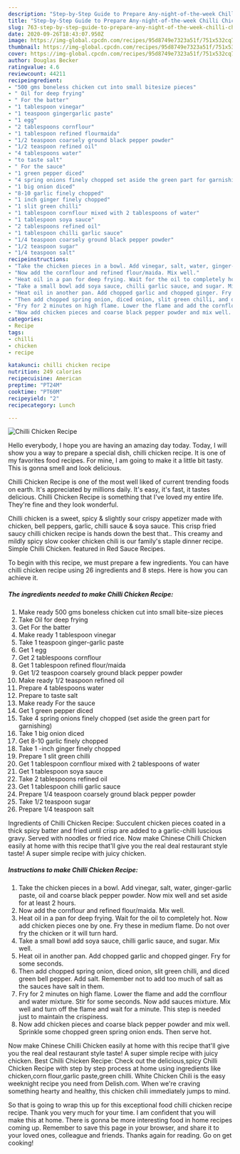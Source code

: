 ```yaml
---
description: "Step-by-Step Guide to Prepare Any-night-of-the-week Chilli Chicken Recipe"
title: "Step-by-Step Guide to Prepare Any-night-of-the-week Chilli Chicken Recipe"
slug: 763-step-by-step-guide-to-prepare-any-night-of-the-week-chilli-chicken-recipe
date: 2020-09-26T18:43:07.950Z
image: https://img-global.cpcdn.com/recipes/95d8749e7323a51f/751x532cq70/chilli-chicken-recipe-recipe-main-photo.jpg
thumbnail: https://img-global.cpcdn.com/recipes/95d8749e7323a51f/751x532cq70/chilli-chicken-recipe-recipe-main-photo.jpg
cover: https://img-global.cpcdn.com/recipes/95d8749e7323a51f/751x532cq70/chilli-chicken-recipe-recipe-main-photo.jpg
author: Douglas Becker
ratingvalue: 4.6
reviewcount: 44211
recipeingredient:
- "500 gms boneless chicken cut into small bitesize pieces"
- " Oil for deep frying"
- " For the batter"
- "1 tablespoon vinegar"
- "1 teaspoon gingergarlic paste"
- "1 egg"
- "2 tablespoons cornflour"
- "1 tablespoon refined flourmaida"
- "1/2 teaspoon coarsely ground black pepper powder"
- "1/2 teaspoon refined oil"
- "4 tablespoons water"
- "to taste salt"
- " For the sauce"
- "1 green pepper diced"
- "4 spring onions finely chopped set aside the green part for garnishing"
- "1 big onion diced"
- "8-10 garlic finely chopped"
- "1 inch ginger finely chopped"
- "1 slit green chilli"
- "1 tablespoon cornflour mixed with 2 tablespoons of water"
- "1 tablespoon soya sauce"
- "2 tablespoons refined oil"
- "1 tablespoon chilli garlic sauce"
- "1/4 teaspoon coarsely ground black pepper powder"
- "1/2 teaspoon sugar"
- "1/4 teaspoon salt"
recipeinstructions:
- "Take the chicken pieces in a bowl. Add vinegar, salt, water, ginger-garlic paste, oil and coarse black pepper powder. Now mix well and set aside for at least 2 hours."
- "Now add the cornflour and refined flour/maida. Mix well."
- "Heat oil in a pan for deep frying. Wait for the oil to completely hot. Now add chicken pieces one by one. Fry these in medium flame. Do not over fry the chicken or it will turn hard."
- "Take a small bowl add soya sauce, chilli garlic sauce, and sugar. Mix well."
- "Heat oil in another pan. Add chopped garlic and chopped ginger. Fry for some seconds."
- "Then add chopped spring onion, diced onion, slit green chilli, and diced green bell pepper. Add salt. Remember not to add too much of salt as the sauces have salt in them."
- "Fry for 2 minutes on high flame. Lower the flame and add the cornflour and water mixture. Stir for some seconds. Now add sauces mixture. Mix well and turn off the flame and wait for a minute. This step is needed just to maintain the crispiness."
- "Now add chicken pieces and coarse black pepper powder and mix well. Sprinkle some chopped green spring onion ends. Then serve hot."
categories:
- Recipe
tags:
- chilli
- chicken
- recipe

katakunci: chilli chicken recipe 
nutrition: 249 calories
recipecuisine: American
preptime: "PT24M"
cooktime: "PT60M"
recipeyield: "2"
recipecategory: Lunch

---
```



![Chilli Chicken Recipe](https://img-global.cpcdn.com/recipes/95d8749e7323a51f/751x532cq70/chilli-chicken-recipe-recipe-main-photo.jpg)

Hello everybody, I hope you are having an amazing day today. Today, I will show you a way to prepare a special dish, chilli chicken recipe. It is one of my favorites food recipes. For mine, I am going to make it a little bit tasty. This is gonna smell and look delicious.

Chilli Chicken Recipe is one of the most well liked of current trending foods on earth. It's appreciated by millions daily. It's easy, it's fast, it tastes delicious. Chilli Chicken Recipe is something that I've loved my entire life. They're fine and they look wonderful.

Chilli chicken is a sweet, spicy &amp; slightly sour crispy appetizer made with chicken, bell peppers, garlic, chilli sauce &amp; soya sauce. This crisp fried saucy chilli chicken recipe is hands down the best that.. This creamy and mildly spicy slow cooker chicken chili is our family&#39;s staple dinner recipe. Simple Chilli Chicken. featured in Red Sauce Recipes.


To begin with this recipe, we must prepare a few ingredients. You can have chilli chicken recipe using 26 ingredients and 8 steps. Here is how you can achieve it.

<!--inarticleads1-->

##### The ingredients needed to make Chilli Chicken Recipe:

1. Make ready 500 gms boneless chicken cut into small bite-size pieces
1. Take  Oil for deep frying
1. Get  For the batter
1. Make ready 1 tablespoon vinegar
1. Take 1 teaspoon ginger-garlic paste
1. Get 1 egg
1. Get 2 tablespoons cornflour
1. Get 1 tablespoon refined flour/maida
1. Get 1/2 teaspoon coarsely ground black pepper powder
1. Make ready 1/2 teaspoon refined oil
1. Prepare 4 tablespoons water
1. Prepare to taste salt
1. Make ready  For the sauce
1. Get 1 green pepper diced
1. Take 4 spring onions finely chopped (set aside the green part for garnishing)
1. Take 1 big onion diced
1. Get 8-10 garlic finely chopped
1. Take 1 -inch ginger finely chopped
1. Prepare 1 slit green chilli
1. Get 1 tablespoon cornflour mixed with 2 tablespoons of water
1. Get 1 tablespoon soya sauce
1. Take 2 tablespoons refined oil
1. Get 1 tablespoon chilli garlic sauce
1. Prepare 1/4 teaspoon coarsely ground black pepper powder
1. Take 1/2 teaspoon sugar
1. Prepare 1/4 teaspoon salt


Ingredients of Chilli Chicken Recipe: Succulent chicken pieces coated in a thick spicy batter and fried until crisp are added to a garlic-chilli luscious gravy. Served with noodles or fried rice. Now make Chinese Chilli Chicken easily at home with this recipe that&#39;ll give you the real deal restaurant style taste! A super simple recipe with juicy chicken. 

<!--inarticleads2-->

##### Instructions to make Chilli Chicken Recipe:

1. Take the chicken pieces in a bowl. Add vinegar, salt, water, ginger-garlic paste, oil and coarse black pepper powder. Now mix well and set aside for at least 2 hours.
1. Now add the cornflour and refined flour/maida. Mix well.
1. Heat oil in a pan for deep frying. Wait for the oil to completely hot. Now add chicken pieces one by one. Fry these in medium flame. Do not over fry the chicken or it will turn hard.
1. Take a small bowl add soya sauce, chilli garlic sauce, and sugar. Mix well.
1. Heat oil in another pan. Add chopped garlic and chopped ginger. Fry for some seconds.
1. Then add chopped spring onion, diced onion, slit green chilli, and diced green bell pepper. Add salt. Remember not to add too much of salt as the sauces have salt in them.
1. Fry for 2 minutes on high flame. Lower the flame and add the cornflour and water mixture. Stir for some seconds. Now add sauces mixture. Mix well and turn off the flame and wait for a minute. This step is needed just to maintain the crispiness.
1. Now add chicken pieces and coarse black pepper powder and mix well. Sprinkle some chopped green spring onion ends. Then serve hot.


Now make Chinese Chilli Chicken easily at home with this recipe that&#39;ll give you the real deal restaurant style taste! A super simple recipe with juicy chicken. Best Chilli Chicken Recipe: Check out the delicious,spicy Chilli Chicken Recipe with step by step process at home using ingredients like chicken,corn flour,garlic paste,green chilli. White Chicken Chili is the easy weeknight recipe you need from Delish.com. When we&#39;re craving something hearty and healthy, this chicken chili immediately jumps to mind. 

So that is going to wrap this up for this exceptional food chilli chicken recipe recipe. Thank you very much for your time. I am confident that you will make this at home. There is gonna be more interesting food in home recipes coming up. Remember to save this page in your browser, and share it to your loved ones, colleague and friends. Thanks again for reading. Go on get cooking!
